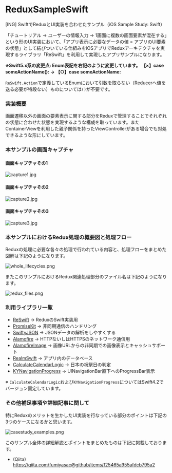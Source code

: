 # ReduxSampleSwift
[ING] SwiftでReduxとUI実装を合わせたサンプル（iOS Sample Study: Swift）

「チュートリアル → ユーザーの情報入力 → 1画面に複数の画面要素が混在する」という形のUI実装において、「アプリ表示に必要なデータの値 = アプリのUI要素の状態」として結びついている仕組みをiOSアプリでReduxアーキテクチャを実現するライブラリ「ReSwift」を利用して実現したアプリサンプルになります。

__※Swift5.x系の変更点: Enum表記を右記のように変更しています。 【×】case someActionName(): → 【○】case someActionName:__

`ReSwift.Action`で定義しているEnumにおいて引数を取らない（Reducerへ値を送る必要が特段ない）ものについては`()`が不要です。

### 実装概要

画面遷移以外の画面の要素表示に関する部分をReduxで管理することでそれぞれの状態に合わせた状態を実現するような構成を取っています。またContainerViewを利用した親子関係を持ったViewControllerがある場合でも対処できるような形にしています。

### 本サンプルの画面キャプチャ

#### 画面キャプチャその1

![capture1.jpg](https://qiita-image-store.s3.amazonaws.com/0/17400/3829331c-3153-01c9-0121-38fd28eb1c63.jpeg)

#### 画面キャプチャその2

![capture2.jpg](https://qiita-image-store.s3.amazonaws.com/0/17400/7c415c6f-9e1d-dc5e-aafd-a63737a3e9a1.jpeg)

#### 画面キャプチャその3

![capture3.jpg](https://qiita-image-store.s3.amazonaws.com/0/17400/2b8894ba-24d2-4568-a9ee-f67726d3b29e.jpeg)

### 本サンプルにおけるRedux処理の概要図と処理フロー

Reduxの処理に必要な各々の処理で行われている内容と、処理フローをまとめた図解は下記のようになります。

![whole_lifecycles.png](https://qiita-image-store.s3.amazonaws.com/0/17400/fbf1578d-630f-12da-517c-86ae476f3a0a.png)

またこのサンプルにおけるRedux関連処理部分のファイル名は下記のようになります。

![redux_files.png](https://qiita-image-store.s3.amazonaws.com/0/17400/669eb6ff-7e8b-8c97-1cf1-dba1f077da28.png)

### 利用ライブラリ一覧

+ [ReSwift](https://github.com/ReSwift/ReSwift) → ReduxのSwift実装用
+ [PromiseKit](https://github.com/mxcl/PromiseKit) → 非同期通信のハンドリング
+ [SwiftyJSON](https://github.com/SwiftyJSON/SwiftyJSON) → JSONデータの解析をしやすくする
+ [Alamofire](https://github.com/Alamofire/Alamofire) → HTTPないしはHTTPSのネットワーク通信用
+ [AlamofireImage](https://github.com/Alamofire/AlamofireImage) → 画像URLからの非同期での画像表示とキャッシュサポート
+ [RealmSwift](https://github.com/realm/realm-cocoa/tree/master/RealmSwift) → アプリ内のデータベース
+ [CalculateCalendarLogic](https://github.com/fumiyasac/handMadeCalendarAdvance) → 日本の祝祭日の判定
+ [KYNavigationProgress](https://github.com/ykyouhei/KYNavigationProgress) → UINavigationBar直下へのProgressBar表示

※ `CalculateCalendarLogic`および`KYNavigationProgress`についてはSwift4.2でバージョン固定しています。

### その他補足事項や詳細記事に関して

特にReduxのメリットを生かしたUI実装を行なっている部分のポイントは下記の3つのケースになるかと思います。

![casestudy_examples.png](https://qiita-image-store.s3.amazonaws.com/0/17400/0cbe9856-db45-ab53-26ee-84334aea21f4.png)

このサンプル全体の詳細解説とポイントをまとめたものは下記に掲載しております。

+ (Qiita) https://qiita.com/fumiyasac@github/items/f25465a955afdcb795a2

